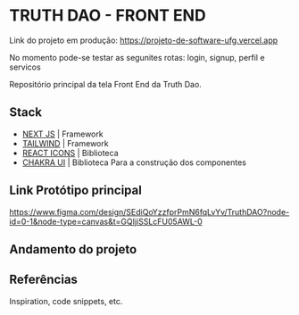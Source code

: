 # TRUTH DAO - FRONT END

Link do projeto em produção: 
https://projeto-de-software-ufg.vercel.app

No momento pode-se testar as segunites rotas:
login, signup, perfil e servicos

Repositório principal da tela Front End da Truth Dao.

## Stack
- [NEXT JS](https://nextjs.org/) | Framework
- [TAILWIND](https://tailwindcss.com/) | Framework
- [REACT ICONS](https://react-icons.github.io/react-icons/) | Biblioteca
- [CHAKRA UI](https://www.chakra-ui.com/) | Biblioteca Para a construção dos componentes

## Link Protótipo principal
https://www.figma.com/design/SEdiQoYzzfprPmN6fqLvYv/TruthDAO?node-id=0-1&node-type=canvas&t=GQIjiSSLcFU05AWL-0

## Andamento do projeto


## Referências

Inspiration, code snippets, etc.
